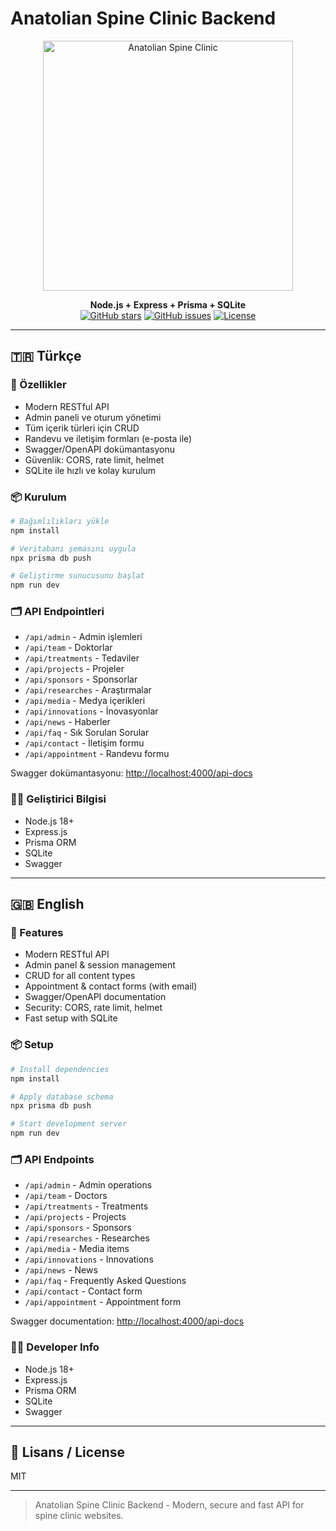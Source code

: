 # Anatolian Spine Clinic Backend

<p align="center">
  <img src="https://images.unsplash.com/photo-1559757148-5c350d0d3c56?w=600&h=400&fit=crop" width="400" alt="Anatolian Spine Clinic" />
</p>

<p align="center">
  <b>Node.js + Express + Prisma + SQLite</b> <br>
  <a href="https://github.com/MeetehanYildirim/anatolian-spine-backend"><img src="https://img.shields.io/github/stars/MeetehanYildirim/anatolian-spine-backend?style=social" alt="GitHub stars"></a>
  <a href="https://github.com/MeetehanYildirim/anatolian-spine-backend"><img src="https://img.shields.io/github/issues/MeetehanYildirim/anatolian-spine-backend" alt="GitHub issues"></a>
  <a href="https://github.com/MeetehanYildirim/anatolian-spine-backend"><img src="https://img.shields.io/github/license/MeetehanYildirim/anatolian-spine-backend" alt="License"></a>
</p>

---

## 🇹🇷 Türkçe

### 🚀 Özellikler
- Modern RESTful API
- Admin paneli ve oturum yönetimi
- Tüm içerik türleri için CRUD
- Randevu ve iletişim formları (e-posta ile)
- Swagger/OpenAPI dokümantasyonu
- Güvenlik: CORS, rate limit, helmet
- SQLite ile hızlı ve kolay kurulum

### 📦 Kurulum
```bash
# Bağımlılıkları yükle
npm install

# Veritabanı şemasını uygula
npx prisma db push

# Geliştirme sunucusunu başlat
npm run dev
```
### 🗂 API Endpointleri
- `/api/admin` - Admin işlemleri
- `/api/team` - Doktorlar
- `/api/treatments` - Tedaviler
- `/api/projects` - Projeler
- `/api/sponsors` - Sponsorlar
- `/api/researches` - Araştırmalar
- `/api/media` - Medya içerikleri
- `/api/innovations` - İnovasyonlar
- `/api/news` - Haberler
- `/api/faq` - Sık Sorulan Sorular
- `/api/contact` - İletişim formu
- `/api/appointment` - Randevu formu

Swagger dokümantasyonu: [http://localhost:4000/api-docs](http://localhost:4000/api-docs)

### 👨‍💻 Geliştirici Bilgisi
- Node.js 18+
- Express.js
- Prisma ORM
- SQLite
- Swagger

---

## 🇬🇧 English

### 🚀 Features
- Modern RESTful API
- Admin panel & session management
- CRUD for all content types
- Appointment & contact forms (with email)
- Swagger/OpenAPI documentation
- Security: CORS, rate limit, helmet
- Fast setup with SQLite

### 📦 Setup
```bash
# Install dependencies
npm install

# Apply database schema
npx prisma db push

# Start development server
npm run dev
```
### 🗂 API Endpoints
- `/api/admin` - Admin operations
- `/api/team` - Doctors
- `/api/treatments` - Treatments
- `/api/projects` - Projects
- `/api/sponsors` - Sponsors
- `/api/researches` - Researches
- `/api/media` - Media items
- `/api/innovations` - Innovations
- `/api/news` - News
- `/api/faq` - Frequently Asked Questions
- `/api/contact` - Contact form
- `/api/appointment` - Appointment form

Swagger documentation: [http://localhost:4000/api-docs](http://localhost:4000/api-docs)

### 👨‍💻 Developer Info
- Node.js 18+
- Express.js
- Prisma ORM
- SQLite
- Swagger

---

## 📄 Lisans / License
MIT

---

> Anatolian Spine Clinic Backend - Modern, secure and fast API for spine clinic websites.
